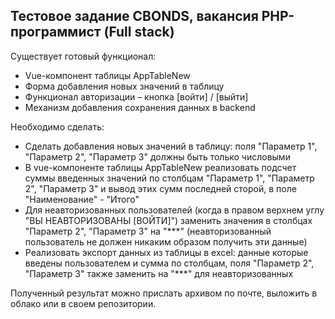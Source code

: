 ## Тестовое задание CBONDS, вакансия PHP-программист (Full stack) 

<p>
    Существует готовый функционал: 
</p>
<ul>
 	<li>Vue-компонент таблицы AppTableNew</li>
 	<li>Форма добавления новых значений в таблицу</li>
 	<li>Функционал авторизации – кнопка [войти] / [выйти] </li> 
 	<li>Механизм добавления сохранения данных в backend</li>
</ul>

<p>
    Необходимо сделать:
</p>

<ul>
    <li>Сделать добавления новых значений в таблицу: поля "Параметр 1", "Параметр 2", "Параметр 3" должны быть только числовыми</li>
    <li>В vue-компоненте таблицы AppTableNew реализовать подсчет суммы введенных значений по столбцам "Параметр 1", "Параметр 2", "Параметр 3" и вывод этих сумм последней сторой, в поле "Наименование" - "Итого"</li>
    <li>Для неавторизованных пользователей (когда в правом верхнем углу "ВЫ НЕАВТОРИЗОВАНЫ [ВОЙТИ]") заменить значения в столбцах "Параметр 2", "Параметр 3"  на "***" (неавторизованный пользователь не должен никаким образом получить эти данные)</li>
    <li>Реализовать экспорт данных из таблицы в excel: данные которые введены пользователем и сумма по столбцам, поля "Параметр 2", "Параметр 3" также заменить на "***" для неавторизованных</li>
</ul>

<p>
    Полученный результат можно прислать архивом по почте, выложить в облако или в своем репозитории.
</p>
